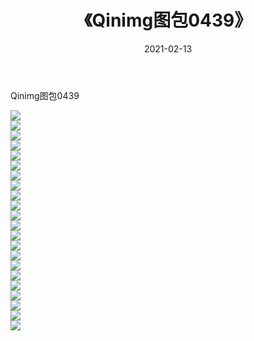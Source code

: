 ﻿---
layout: post
title:  《Qinimg图包0439》
date:   2021-02-13
img: http://imgx.orgx.ga/Qinimg图包/Qinimg图包0439/000.jpg
categories: [美女, 清纯, 唯美]
---

Qinimg图包0439

 ![](http://imgx.orgx.ga/Qinimg图包/Qinimg图包0439/001.jpg) <br>![](http://imgx.orgx.ga/Qinimg图包/Qinimg图包0439/002.jpg) <br>![](http://imgx.orgx.ga/Qinimg图包/Qinimg图包0439/003.jpg) <br>![](http://imgx.orgx.ga/Qinimg图包/Qinimg图包0439/004.jpg) <br>![](http://imgx.orgx.ga/Qinimg图包/Qinimg图包0439/005.jpg) <br>![](http://imgx.orgx.ga/Qinimg图包/Qinimg图包0439/006.jpg) <br>![](http://imgx.orgx.ga/Qinimg图包/Qinimg图包0439/007.jpg) <br>![](http://imgx.orgx.ga/Qinimg图包/Qinimg图包0439/008.jpg) <br>![](http://imgx.orgx.ga/Qinimg图包/Qinimg图包0439/009.jpg) <br>![](http://imgx.orgx.ga/Qinimg图包/Qinimg图包0439/010.jpg) <br>![](http://imgx.orgx.ga/Qinimg图包/Qinimg图包0439/011.jpg) <br>![](http://imgx.orgx.ga/Qinimg图包/Qinimg图包0439/012.jpg) <br>![](http://imgx.orgx.ga/Qinimg图包/Qinimg图包0439/013.jpg) <br>![](http://imgx.orgx.ga/Qinimg图包/Qinimg图包0439/014.jpg) <br>![](http://imgx.orgx.ga/Qinimg图包/Qinimg图包0439/015.jpg) <br>![](http://imgx.orgx.ga/Qinimg图包/Qinimg图包0439/016.jpg) <br>![](http://imgx.orgx.ga/Qinimg图包/Qinimg图包0439/017.jpg) <br>![](http://imgx.orgx.ga/Qinimg图包/Qinimg图包0439/018.jpg) <br>![](http://imgx.orgx.ga/Qinimg图包/Qinimg图包0439/019.jpg) <br>![](http://imgx.orgx.ga/Qinimg图包/Qinimg图包0439/020.jpg) <br>![](http://imgx.orgx.ga/Qinimg图包/Qinimg图包0439/021.jpg) <br>![](http://imgx.orgx.ga/Qinimg图包/Qinimg图包0439/022.jpg) <br>